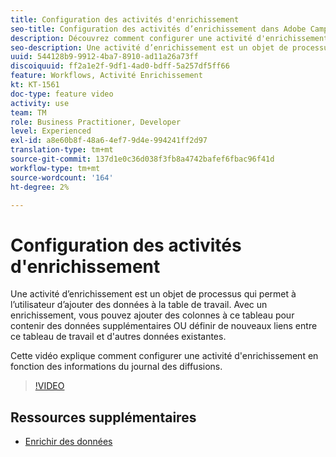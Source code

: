 ```yaml
---
title: Configuration des activités d'enrichissement
seo-title: Configuration des activités d’enrichissement dans Adobe Campaign Classic
description: Découvrez comment configurer une activité d'enrichissement en fonction des informations du journal des diffusions.
seo-description: Une activité d’enrichissement est un objet de processus qui permet à l’utilisateur d’ajouter des données à la table de travail. Avec un enrichissement, vous pouvez ajouter des colonnes à ce tableau pour contenir des données supplémentaires OU définir de nouveaux liens entre ce tableau de travail et d'autres données existantes.   Cette vidéo explique comment configurer une activité d'enrichissement en fonction des informations du journal des diffusions.
uuid: 544128b9-9912-4ba7-8910-ad11a26a73ff
discoiquuid: ff2a1e2f-9df1-4ad0-bdff-5a257df5ff66
feature: Workflows, Activité Enrichissement
kt: KT-1561
doc-type: feature video
activity: use
team: TM
role: Business Practitioner, Developer
level: Experienced
exl-id: a8e60b8f-48a6-4ef7-9d4e-994241ff2d97
translation-type: tm+mt
source-git-commit: 137d1e0c36d038f3fb8a4742bafef6fbac96f41d
workflow-type: tm+mt
source-wordcount: '164'
ht-degree: 2%

---
```


# Configuration des activités d&#39;enrichissement

Une activité d’enrichissement est un objet de processus qui permet à l’utilisateur d’ajouter des données à la table de travail. Avec un enrichissement, vous pouvez ajouter des colonnes à ce tableau pour contenir des données supplémentaires OU définir de nouveaux liens entre ce tableau de travail et d&#39;autres données existantes.

Cette vidéo explique comment configurer une activité d&#39;enrichissement en fonction des informations du journal des diffusions.

>[!VIDEO](https://video.tv.adobe.com/v/25193?quality=12)

## Ressources supplémentaires

- [Enrichir des données](https://docs.adobe.com/content/help/en/campaign-classic/using/automating-with-workflows/use-cases/enriching-data.html)
